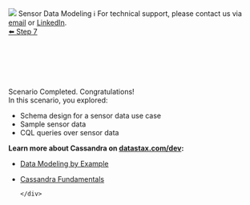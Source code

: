 <!-- TOP -->
<div class="top">
  <img src="https://datastax-academy.github.io/katapod-shared-assets/images/ds-academy-logo.svg" />
  <span class="scenario-title">Sensor Data Modeling</span>
  <span class="scenario-subtitle">ℹ️ For technical support, please contact us via <a href="mailto:aleksandr.volochnev@datastax.com">email</a> or <a href="https://dtsx.io/aleks">LinkedIn</a>.</span> 
</div>

<!-- NAVIGATION -->
<div id="navigation-top" class="navigation-top">
 <a href='command:katapod.loadPage?[{"step":"step7"}]'
   class="btn btn-dark navigation-top-left">⬅️ Step 7
 </a>
</div>

<!-- CONTENT -->
<main style="margin-top:80px">
    <br/>
    <div class="container px-4 py-2">
     <div class="row g-4 py-2 row-cols-1 row-cols-lg-1">
      <div class="feature col div-choice">
        <div class="astradb-line1">Scenario Completed. Congratulations!</div>
        <span class="scenario-objectives">In this scenario, you explored:</span>
            <ul>
              <li><span class="scenario-objective">Schema design for a sensor data use case</span></li>
              <li><span class="scenario-objective">Sample sensor data</span></li>
              <li><span class="scenario-objective">CQL queries over sensor data</span></li>
            </ul>

**Learn more about Cassandra on [datastax.com/dev](https://datastax.com/dev):**

* [Data Modeling by Example](https://www.datastax.com/learn/data-modeling-by-example)
* [Cassandra Fundamentals](https://datastax.com/learning-series/cassandra-fundamentals)

      </div>
     </div>
    </div>
</main>